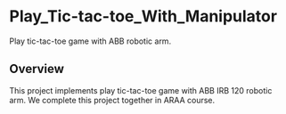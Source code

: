 # Play_Tic-tac-toe_With_Manipulator
Play tic-tac-toe game with ABB robotic arm.

## Overview

This project implements play tic-tac-toe game with ABB IRB 120 robotic arm.
We complete this project together in ARAA course.

